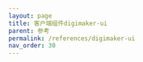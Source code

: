 ```yaml
---
layout: page
title: 客户端组件digimaker-ui
parent: 参考
permalink: /references/digimaker-ui
nav_order: 30
---
```

